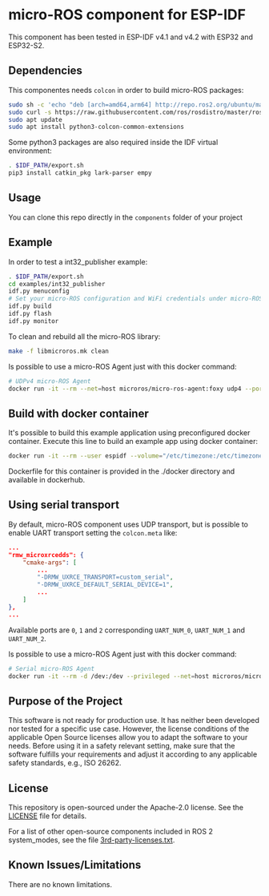 # micro-ROS component for ESP-IDF

This component has been tested in ESP-IDF v4.1 and v4.2 with ESP32 and ESP32-S2.

## Dependencies

This componentes needs `colcon` in order to build micro-ROS packages:

<!-- apt install lsb-release git -->
```bash
sudo sh -c 'echo "deb [arch=amd64,arm64] http://repo.ros2.org/ubuntu/main `lsb_release -cs` main" > /etc/apt/sources.list.d/ros2-latest.list'
sudo curl -s https://raw.githubusercontent.com/ros/rosdistro/master/ros.asc | sudo apt-key add -
sudo apt update
sudo apt install python3-colcon-common-extensions
```

Some python3 packages are also required inside the IDF virtual environment:

```bash
. $IDF_PATH/export.sh
pip3 install catkin_pkg lark-parser empy
```

## Usage

You can clone this repo directly in the `components` folder of your project

## Example

In order to test a int32_publisher example:

```bash
. $IDF_PATH/export.sh
cd examples/int32_publisher
idf.py menuconfig
# Set your micro-ROS configuration and WiFi credentials under micro-ROS Settings
idf.py build 
idf.py flash 
idf.py monitor 
```

To clean and rebuild all the micro-ROS library:

```bash
make -f libmicroros.mk clean
```

Is possible to use a micro-ROS Agent just with this docker command:

```bash
# UDPv4 micro-ROS Agent
docker run -it --rm --net=host microros/micro-ros-agent:foxy udp4 --port 8888 -v6
```

## Build with docker container

It's possible to build this example application using preconfigured docker container. Execute this line to build an example app using docker container:

```bash
docker run -it --rm --user espidf --volume="/etc/timezone:/etc/timezone:ro" -v  $(pwd):/micro_ros_espidf_component -v  /dev:/dev --privileged --workdir /micro_ros_espidf_component microros/esp-idf-microros:latest /bin/bash  -c "cd examples/int32_publisher; idf.py menuconfig build flash monitor"
```

Dockerfile for this container is provided in the ./docker directory and available in dockerhub.

## Using serial transport

By default, micro-ROS component uses UDP transport, but is possible to enable UART transport setting the `colcon.meta` like:

```json
...
"rmw_microxrcedds": {
    "cmake-args": [
        ...
        "-DRMW_UXRCE_TRANSPORT=custom_serial",
        "-DRMW_UXRCE_DEFAULT_SERIAL_DEVICE=1",
        ...
    ]
},
...
```

Available ports are `0`, `1` and `2` corresponding `UART_NUM_0`, `UART_NUM_1` and `UART_NUM_2`.

Is possible to use a micro-ROS Agent just with this docker command:

```bash
# Serial micro-ROS Agent
docker run -it --rm -d /dev:/dev --privileged --net=host microros/micro-ros-agent:foxy serial --dev [YOUR BOARD PORT] -v6
```

## Purpose of the Project

This software is not ready for production use. It has neither been developed nor
tested for a specific use case. However, the license conditions of the
applicable Open Source licenses allow you to adapt the software to your needs.
Before using it in a safety relevant setting, make sure that the software
fulfills your requirements and adjust it according to any applicable safety
standards, e.g., ISO 26262.

## License

This repository is open-sourced under the Apache-2.0 license. See the [LICENSE](LICENSE) file for details.

For a list of other open-source components included in ROS 2 system_modes,
see the file [3rd-party-licenses.txt](3rd-party-licenses.txt).

## Known Issues/Limitations

There are no known limitations.
